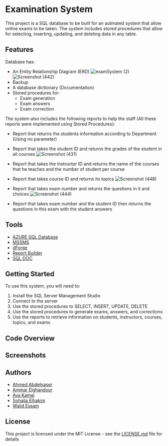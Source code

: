# Examination System

This project is a SQL database to be built for an autmated system that allow online exams to be taken. The system includes stored procedures that allow for selecting, inserting, updating, and deleting data in any table.

## Features

Database has:
- An Entity Relationship Diagram (ERD) 
![examSystem (2)](https://user-images.githubusercontent.com/83030549/222906573-19e71e90-61ab-43f3-b530-b4009e1b5508.png)
![Screenshot (442)](https://user-images.githubusercontent.com/83030549/222906102-f609b427-0466-4157-a554-cf58fc32e740.png)
- Backup
- A database dictionary (Documentation)
- Stored procedures for:
  - Exam generation
  - Exam answers
  - Exam correction



The system also includes the following reports to help the staff (All these reports were implemented using Stored Procedures):
- Report that returns the students information according to Department (Using no parameter)
- Report that takes the student ID and returns the grades of the student in all courses
![Screenshot (431)](https://user-images.githubusercontent.com/83030549/221995392-9e9e4052-50d7-4ae9-ad15-66e90d97c464.png)
- Report that takes the instructor ID and returns the name of the courses that he teaches and the number of student per course
- Report that takes course ID and returns its topics
![Screenshot (448)](https://user-images.githubusercontent.com/83030549/222906795-1c6681a2-e8a7-4b1b-bfa4-88e3e717c590.png)
- Report that takes exam number and returns the questions in it and choices
![Screenshot (444)](https://user-images.githubusercontent.com/83030549/222906082-70508652-3f05-4921-98f0-35dc108a2f50.png)

- Report that takes exam number and the student ID then returns the questions in this exam with the student answers


## Tools
- [AZURE SQL Database](https://azure.microsoft.com/en-us/products/azure-sql/database)
- [MSSMS](https://learn.microsoft.com/en-us/sql/ssms/download-sql-server-management-studio-ssms?view=sql-server-ver16)
- [dForge](https://azure.microsoft.com/en-us/products/azure-sql/database)
- [Report Builder](https://www.microsoft.com/en-us/download/details.aspx?id=53613)
- [SQL DOC](https://www.red-gate.com/products/sql-development/sql-doc/)

## Getting Started

To use this system, you will need to:

1. Install the SQL Server Management Studio
2. Connect to the server 
3. Use the stored procedures to SELECT, INSERT, UPDATE, DELETE
4. Use the stored procedures to generate exams, answers, and corrections
5. Use the reports to retrieve information on students, instructors, courses, topics, and exams

## Code Overview


## Screenshots

  
## Authors
- [Ahmed Abdelnaser](https://github.com/ahmedabdelnaser70)
- [Ammar Elghandour](https://github.com/amarGhandour)
- [Aya Kamel](https://github.com/aya5258)
- [Sohaila Elhakim](https://github.com/sohailaalhakim)
- [Walid Essam](https://github.com/WalidEssam)

## License

This project is licensed under the MIT License - see the [LICENSE.md](LICENSE.md) file for details
